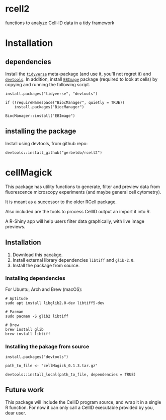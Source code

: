 # rcell2
functions to analyze Cell-ID data in a tidy framework


# Installation

## dependencies

Install the [```tidyverse```][1] meta-package (and use it, you'll not regret it) and [```devtools```][2]. In addition, install [```EBImage```][3] package (required to look at cells) by copying and running the following script. 



```
install.packages("tidyverse", "devtools")

if (!requireNamespace("BiocManager", quietly = TRUE))
    install.packages("BiocManager")

BiocManager::install("EBImage")
```

## installing the package

Install using devtools, from github repo:

```
devtools::install_github("gerbeldo/rcell2")

```

# cellMagick

This package has utility functions to generate, filter and preview data from fluorescence microscopy experiments (and maybe general cell cytometry).

It is meant as a successor to the older RCell package.

Also included are the tools to process CellID output an import it into R. 

A R-Shiny app will help users filter data graphically, with live image previews.

## Installation

1. Download this pacakge.
2. Install external library dependencies `libtiff` and `glib-2.0`.
3. Install the package from source.

### Installing dependencies

For Ubuntu, Arch and Brew (macOS):

```
# Aptitude
sudo apt install libglib2.0-dev libtiff5-dev

# Pacman
sudo pacman -S glib2 libtiff

# Brew
brew install glib
brew install libtiff
```

### Installing the pakage from source

```
install.packages("devtools")

path_to_file <- "cellMagick_0.1.3.tar.gz"

devtools::install_local(path_to_file, dependencies = TRUE)
```

## Future work

This package will include the CellID program source, and wrap it in a single R function. For now it can only call a CellID executable provided by you, dear user.

[1]:https://www.tidyverse.org/
[2]:https://github.com/r-lib/devtools
[3]:https://bioconductor.org/packages/release/bioc/html/EBImage.html
